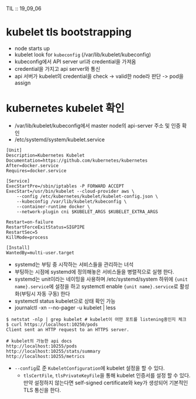 TIL :: 19_09_06

# kubelet tls bootstrapping
- node starts up
- kubelet look for `kubeconfig` (/var/lib/kubelet/kubeconfig)
- kubeconfig에서 API server url과 credential을 가져옴
- credential을 가지고 api server와 통신
- api 서버가 kubelet의 credential을 check -> valid한 node라 판단 -> pod을 assign


# kubernetes kubelet 확인
- /var/lib/kubelet/kubeconfig에서 master node의 api-server 주소 및 인증 확인
- /etc/systemd/system/kubelet.service 
```
[Unit]
Description=Kubernetes Kubelet
Documentation=https://github.com/kubernetes/kubernetes
After=docker.service
Requires=docker.service

[Service]
ExecStartPre=/sbin/iptables -P FORWARD ACCEPT
ExecStart=/usr/bin/kubelet --cloud-provider aws \
    --config /etc/kubernetes/kubelet/kubelet-config.json \
    --kubeconfig /var/lib/kubelet/kubeconfig \
    --container-runtime docker \
    --network-plugin cni $KUBELET_ARGS $KUBELET_EXTRA_ARGS

Restart=on-failure
RestartForceExitStatus=SIGPIPE
RestartSec=5
KillMode=process

[Install]
WantedBy=multi-user.target
```
  - systemd는 부팅 중 시작하는 서비스들을 관리하는 녀석
  - 부팅하는 시점에 systemd에 정의해놓은 서비스들을 병렬적으로 실행 한다.
  - systemd는 unit이라는 네이밍을 사용하며 /etc/systemd/system 하위에 `{unit name}.service`에 설정을 하고 systemctl enable `{unit name}.service`로 활성화(부팅시 자동 구동) 한다
  - systemctl status kubelet으로 상태 확인 가능
  - journalctl -xn --no-pager -u kubelet | less 

  ```
  $ netstat -nlp | grep kubelet # kubelet이 어떤 포트를 listening중인지 체크
  $ curl https://localhost:10250/pods 
  Client sent an HTTP request to an HTTPS server.

  # kubelet의 가능한 api docs
  http://localhost:10255/pods
  http://localhost:10255/stats/summary
  http://localhost:10255/metrics
  ```
- `--config`로 준 `KubeletConfiguration`에 kubelet 설정을 할 수 있다.
  - `tlsCertFile`, `tlsPrivateKeyFile`을 통해 kubelet 인증서를 설정 할 수 있다. 만약 설정하지 않는다면 self-signed certificate와 key가 생성되어 기본적인 TLS 통신을 한다.